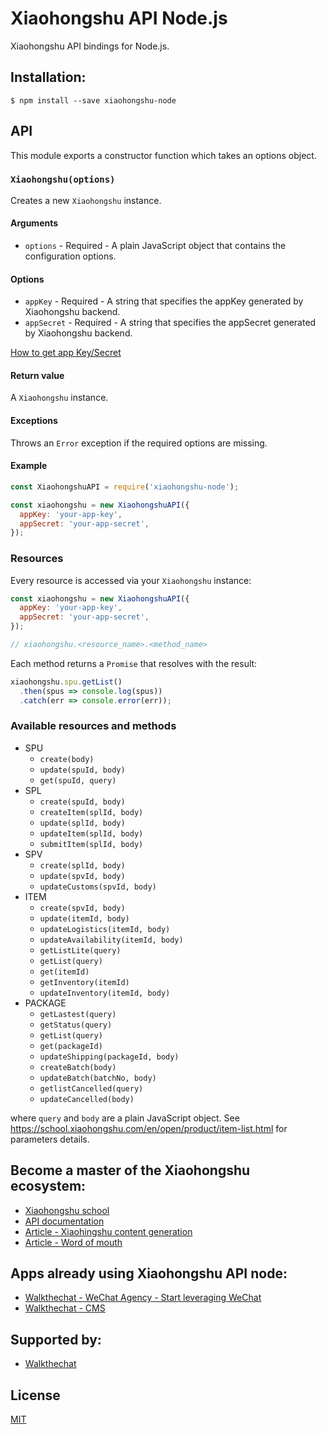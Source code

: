 # Xiaohongshu API Node.js

Xiaohongshu API bindings for Node.js.

## Installation:

```shell
$ npm install --save xiaohongshu-node
```

## API

This module exports a constructor function which takes an options object.

### `Xiaohongshu(options)`

Creates a new `Xiaohongshu` instance.

#### Arguments

- `options` - Required - A plain JavaScript object that contains the
configuration options.

#### Options

- `appKey` - Required - A string that specifies the appKey generated by Xiaohongshu backend.
- `appSecret` - Required - A string that specifies the appSecret generated by Xiaohongshu backend.

[How to get app Key/Secret](https://school.xiaohongshu.com/en/open/quick-start/how-to-get-app-key.html "How to get app Key/Secret.")

#### Return value

A `Xiaohongshu` instance.

#### Exceptions

Throws an `Error` exception if the required options are missing.

#### Example

```js
const XiaohongshuAPI = require('xiaohongshu-node');

const xiaohongshu = new XiaohongshuAPI({
  appKey: 'your-app-key',
  appSecret: 'your-app-secret',
});
```

### Resources

Every resource is accessed via your `Xiaohongshu` instance:

```js
const xiaohongshu = new XiaohongshuAPI({
  appKey: 'your-app-key',
  appSecret: 'your-app-secret',
});

// xiaohongshu.<resource_name>.<method_name>
```

Each method returns a `Promise` that resolves with the result:

```js
xiaohongshu.spu.getList()
  .then(spus => console.log(spus))
  .catch(err => console.error(err));
```

### Available resources and methods

- SPU
  - `create(body)`
  - `update(spuId, body)`
  - `get(spuId, query)`
- SPL
  - `create(spuId, body)`
  - `createItem(splId, body)`
  - `update(splId, body)`
  - `updateItem(splId, body)`
  - `submitItem(splId, body)`
- SPV
  - `create(splId, body)`
  - `update(spvId, body)`
  - `updateCustoms(spvId, body)`
- ITEM
  - `create(spvId, body)`
  - `update(itemId, body)`
  - `updateLogistics(itemId, body)`
  - `updateAvailability(itemId, body)`
  - `getListLite(query)`
  - `getList(query)`
  - `get(itemId)`
  - `getInventory(itemId)`
  - `updateInventory(itemId, body)`
- PACKAGE
  - `getLastest(query)`
  - `getStatus(query)`
  - `getList(query)`
  - `get(packageId)`
  - `updateShipping(packageId, body)`
  - `createBatch(body)`
  - `updateBatch(batchNo, body)`
  - `getlistCancelled(query)`
  - `updateCancelled(body)`

where `query` and `body` are a plain JavaScript object. 
See https://school.xiaohongshu.com/en/open/product/item-list.html
for parameters details.

## Become a master of the Xiaohongshu ecosystem:

* [Xiaohongshu school ](https://school.xiaohongshu.com/home "Xiaohongshu school ")
* [API documentation](https://school.xiaohongshu.com/en/open/quick-start/introduction.html "API documentation")
* [Article - Xiaohingshu content generation](https://walkthechat.com/taobao-integrates-with-xiaohongshu-to-move-into-content-generation/ "Xiaohingshu content generation")
* [Article - Word of mouth](https://walkthechat.com/xiaohongshu-little-red-book-fostering-e-commerce-via-word-mouth/ "Word of mouth")

##  Apps already using Xiaohongshu API node:

* [Walkthechat - WeChat Agency - Start leveraging WeChat](https://walkthechat.com/ "Walkthechat - WeChat Agency - Start leveraging WeChat")
* [Walkthechat - CMS](https://cms.v3.walkthechat.com "Walkthechat - CMS")

## Supported by:
* [Walkthechat](https://walkthechat.com/ "Walkthechat")

## License

[MIT](LICENSE)
